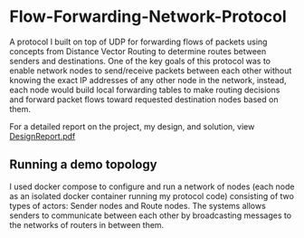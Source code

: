 # Flow-Forwarding-Network-Protocol

A protocol I built on top of UDP for forwarding flows of packets using concepts from Distance Vector Routing to determine routes between senders and destinations. One of the key goals of this protocol was to enable network nodes to send/receive packets between each other without knowing the exact IP addresses of any other node in the network, instead, each node would build local forwarding tables to make routing decisions and forward packet flows toward requested destination nodes based on them.

For a detailed report on the project, my design, and solution, view [DesignReport.pdf](https://github.com/Iliaromanov/Flow-Forwarding-Network-Protocol/blob/main/DesignReport.pdf)

## Running a demo topology

I used docker compose to configure and run a network of nodes (each node as an isolated docker container running my protocol code) consisting of two types of actors: Sender nodes and Route nodes. The systems allows senders to communicate between each other by broadcasting messages to the networks of routers in between them.
